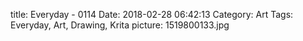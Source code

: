 title: Everyday - 0114
Date: 2018-02-28 06:42:13
Category: Art
Tags: Everyday, Art, Drawing, Krita
picture: 1519800133.jpg
